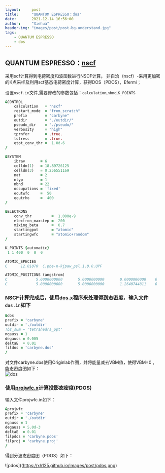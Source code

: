 ```yaml
---
layout:     post
title:      "QUANTUM ESPRESSO：dos"
date:       2021-12-14 16:56:00
author:     "Xiehua"
header-img: "images/post/post-bg-understand.jpg"
tags:
    - QUANTUM ESPRESSO
    - dos
---
```


## QUANTUM ESPRESSO：[nscf](http://www.quantum-espresso.org/Doc/INPUT_PW.html#idm32)

采用scf计算得到电荷密度和波函数进行NSCF计算，
非自洽（nscf）-采用更加密的K点采样及利用scf基态电荷密度计算，获得DOS（PDOS），Efermi；

设置`nscf.in`文件,需要修改的参数包括：`calculation`,`nbnd`,`K_POINTS`  

```fortran
&CONTROL
    calculation   = "nscf"  
    restart_mode  = "from_scratch"
    prefix        = "carbyne"
    outdir        = "./outdir/"
    pseudo_dir    = "./pseudo/"
    verbosity     = "high"
    tprnfor       = .true.  
    tstress       = .true.
    etot_conv_thr =  1.0d-6
/

&SYSTEM
    ibrav       = 6
    celldm(1)   = 18.89726125
    celldm(3)   = 0.256551169
    nat         = 2
    ntyp        = 1
    nbnd        = 22
    occupations = 'fixed'
    ecutwfc     =  50
    ecutrho     =  400
/

&ELECTRONS
    conv_thr         =  1.000e-9
    electron_maxstep =  200
    mixing_beta      =  0.7
    startingpot      = "atomic"
    startingwfc      = "atomic+random"
/

K_POINTS {automatic}
 1 1 400  0  0  0 

ATOMIC_SPECIES
C      12.01070  C.pbe-n-kjpaw_psl.1.0.0.UPF

ATOMIC_POSITIONS (angstrom)
C             5.0000000000       5.0000000000       0.0000000000    0   0   0
C             5.0000000000       5.0000000000       1.2640744811    0   0   1
```

### NSCF计算完成后，使用[dos.x](http://www.quantum-espresso.org/Doc/INPUT_DOS.html)程序来处理得到态密度，输入文件`dos.in`如下  

```fortran
&dos
prefix = 'carbyne'
outdir = './outdir'
!bz_sum = 'tetrahedra_opt'
ngauss = 1
degauss = 0.005
deltaE  = 0.01
fildos = 'carbyne.dos'
/
```

对文件carbyne.dos使用Originlab作图，并将能量减去VBM值，使得VBM=0  ，能态密度图如下：  
![dos](https://xh125.github.io/images/post/dos.png)  

### 使用[projwfc.x](http://www.quantum-espresso.org/Doc/INPUT_PROJWFC.html)计算投影态密度(PDOS)  

输入文件projwfc.in如下：  

```fortran
&projwfc
prefix = 'carbyne'
outdir = './outdir'
ngauss = 1
degauss = 5.0d-3
deltaE  = 0.01
filpdos = 'carbyne.pdos'
filproj = 'carbyne.proj'
/
```

得到分波态密度图（PDOS）如下：

![pdos]((https://xh125.github.io/images/post/pdos.png)  